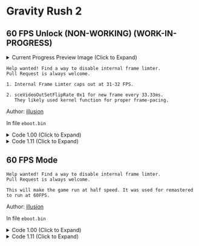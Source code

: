 # Gravity Rush 2

## 60 FPS Unlock (NON-WORKING) (WORK-IN-PROGRESS)

<details>
<summary>Current Progress Preview Image (Click to Expand)</summary>

![](../assets/images/patches/preview/GravityDaze2/GD2-32FPS.png)

</details>

```
Help wanted! Find a way to disable internal frame limter.
Pull Request is always welcome.

1. Internal Frame Limter caps out at 31-32 FPS.

2. sceVideoOutSetFlipRate 0x1 for new frame every 33.33ms.
   They likely used kernel function for proper frame-pacing.
```

Author: [illusion](https://github.com/illusion0001)

In file `eboot.bin`

<details>
<summary>Code 1.00 (Click to Expand)</summary>

```
BE 01 00 00 00 E8 86 F2 F6 00

BE 00 00 00 00 E8 86 F2 F6 00
```

</details>

<details>
<summary>Code 1.11 (Click to Expand)</summary>

```
BE 01 00 00 00 E8 86 10 FB 00

BE 00 00 00 00 E8 86 10 FB 00
```

</details>

## 60 FPS Mode

```
Help wanted! Find a way to disable internal frame limter.
Pull Request is always welcome.

This will make the game run at half speed. It was used for remastered to run at 60FPS.
```

Author: [illusion](https://github.com/illusion0001)

In file `eboot.bin`

<details>
<summary>Code 1.00 (Click to Expand)</summary>

```
C6 05 3C D2 65 01 01

C6 05 3C D2 65 01 00
```

</details>

<details>
<summary>Code 1.11 (Click to Expand)</summary>

```
C6 05 BC 65 6A 01 01

C6 05 BC 65 6A 01 00
```

</details>
